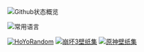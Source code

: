 ![Github状态概览](https://github-readme-stats.vercel.app/api?username=DreamOfIce&show_icons=true&bg_color=62deg,#8EC5FC,#E0C3FC)

![常用语言](https://github-readme-stats.vercel.app/api/top-langs/?username=DreamOfIce&layout=compact&bg_color=62deg,#8EC5FC,#E0C3FC)

[![HoYoRandom](https://github-readme-stats.vercel.app/api/pin/?username=DreamOfIce&repo=HoYoRandom-php)](https://github.com/DreamOfIce/HoYoRandom-php)
[![崩坏3壁纸集](https://github-readme-stats.vercel.app/api/pin/?username=DreamOfIce&repo=Honkai3Wallpaper)](https://github.com/DreamOfIce/Hokai3Wallpaper)
[![原神壁纸集](https://github-readme-stats.vercel.app/api/pin/?username=DreamOfIce&repo=GenshinWallpaper)](https://github.com/DreamOfIce/GenshinWallpaper)
